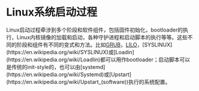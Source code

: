 # Linux系统启动过程
Linux启动过程牵涉到多个阶段和软件组件，包括固件初始化，bootloader的执行，Linux内核镜像的加载和启动，各种守护进程和启动脚本的执行等等。这些不同的阶段和组件有不同的变式和方法。比如[GRUB](https://en.wikipedia.org/wiki/GNU_GRUB)，[LILO](https://en.wikipedia.org/wiki/LILO_(boot_loader))，[SYSLINUX](https://en.wikipedia.org/wiki/SYSLINUX)或[Loadin](https://en.wikipedia.org/wiki/Loadlin)都可以用作bootloader；启动脚本可以是传统的init-style的，也可以由[systemd](https://en.wikipedia.org/wiki/Systemd)或[Upstart](https://en.wikipedia.org/wiki/Upstart_(software))执行的系统配置。